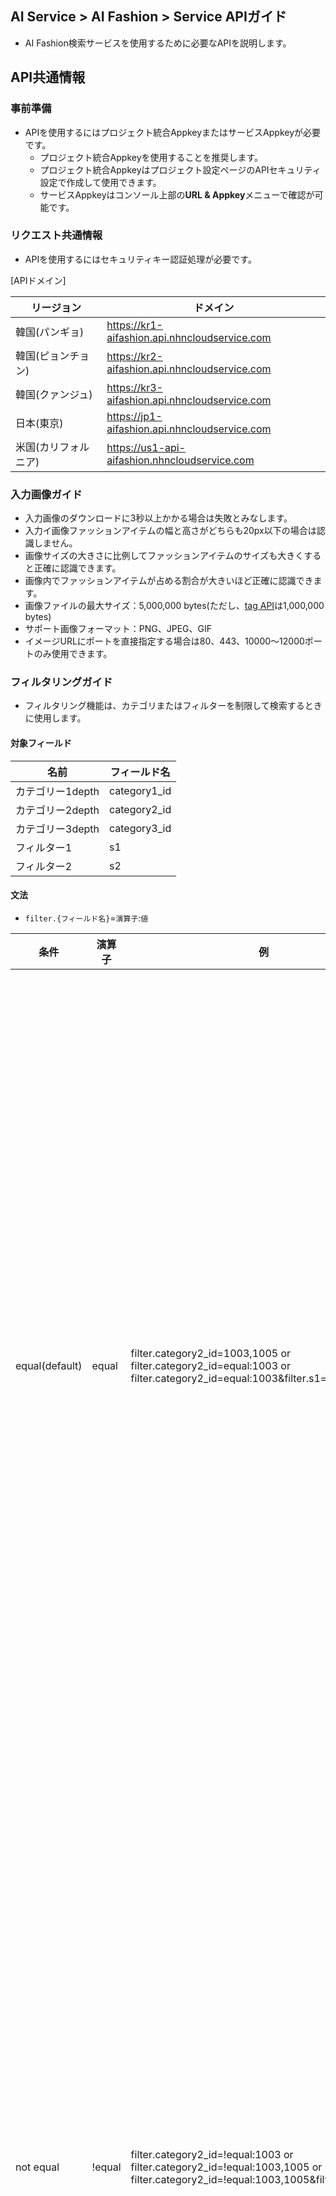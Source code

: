 ## AI Service > AI Fashion > Service APIガイド

- AI Fashion検索サービスを使用するために必要なAPIを説明します。

## API共通情報
### 事前準備
- APIを使用するにはプロジェクト統合AppkeyまたはサービスAppkeyが必要です。
    - プロジェクト統合Appkeyを使用することを推奨します。
    - プロジェクト統合Appkeyはプロジェクト設定ページのAPIセキュリティ設定で作成して使用できます。
    * サービスAppkeyはコンソール上部の**URL & Appkey**メニューで確認が可能です。

### リクエスト共通情報
- APIを使用するにはセキュリティキー認証処理が必要です。

[APIドメイン]

| リージョン | ドメイン |
| --- | --- |
| 韓国(パンギョ) | https://kr1-aifashion.api.nhncloudservice.com |
| 韓国(ピョンチョン) | https://kr2-aifashion.api.nhncloudservice.com |
| 韓国(クァンジュ) | https://kr3-aifashion.api.nhncloudservice.com |
| 日本(東京) | https://jp1-aifashion.api.nhncloudservice.com |
| 米国(カリフォルニア) | https://us1-api-aifashion.nhncloudservice.com |

<span id="input-image-guide"></span>
### 入力画像ガイド

* 入力画像のダウンロードに3秒以上かかる場合は失敗とみなします。
* 入力イ画像ファッションアイテムの幅と高さがどちらも20px以下の場合は認識しません。
* 画像サイズの大きさに比例してファッションアイテムのサイズも大きくすると正確に認識できます。
* 画像内でファッションアイテムが占める割合が大きいほど正確に認識できます。
* 画像ファイルの最大サイズ：5,000,000 bytes(ただし、[tag API](#tag-api)は1,000,000 bytes)
* サポート画像フォーマット：PNG、JPEG、GIF
* イメージURLにポートを直接指定する場合は80、443、10000～12000ポートのみ使用できます。

<span id="filtering-guide"></span>
### フィルタリングガイド

* フィルタリング機能は、カテゴリまたはフィルターを制限して検索するときに使用します。

#### 対象フィールド
| 名前 | フィールド名 |
| --- | --- |
| カテゴリー1depth | category1_id |
| カテゴリー2depth | category2_id |
| カテゴリー3depth | category3_id |
| フィルター1 | s1 |
| フィルター2 | s2 |

#### 文法
* `filter.{フィールド名}`=`演算子`:`値`

| 条件 | 演算子 | 例 | 説明 |
| --- | --- | --- | --- |
| equal(default) | equal | filter.category2_id=1003,1005 or<br/>filter.category2_id=equal:1003 or<br/>filter.category2_id=equal:1003&filter.s1=equal:1 | 対象フィールドの値がパラメータ値と同じ文書のみ結果としてレスポンスします。<br/>コンマ(,)で区切ってOR検索が可能です。 |
| not equal | !equal | filter.category2_id=!equal:1003 or <br/>filter.category2_id=!equal:1003,1005 or<br/>filter.category2_id=!equal:1003,1005&filter.s1=!equal:1 | 対象フィールドの値がパラメータ値と異なる文書のみ結果としてレスポンスします。<br/>コンマ(,)で区切ってOR検索が可能です。 |

<span id="common-response"></span>
### レスポンス共通情報

- すべてのAPIリクエストに「200 OK」でレスポンスします。詳細なレスポンス結果はレスポンス本文ヘッダを参照します。

[レスポンス本文ヘッダ]

| 名前 | タイプ | 説明 |
| --- | --- | --- |
| header.isSuccessful | boolean | true：正常<br>false：エラー |
| header.resultCode | int | 0：正常<br>0より大きい：部分成功<br>負の数：エラー |
| header.resultMessage | string | "SUCCESS"：正常<br>その他：エラーメッセージを返す |

[成功レスポンス本文例]

```json
{
        "header": {
                "isSuccessful": true,
                "resultCode": 0,
                "resultMessage": "SUCCESS"
        }
}
```

[失敗レスポンス本文例]

```json
{
        "header": {
                "isSuccessful": false,
                "resultCode": -40000,
                "resultMessage": "InvalidParam"
        }
}
```

## サービス監理

### サービスID登録

* サービスIDを登録することができるAPI
* 最大5個まで登録可能
* 許可文字
    * 英字小文字、数字、(-)、(_)許可
    * 2～32文字まで許可
    * 最初の文字は英字小文字のみ許可

#### リクエスト

[URI]

| メソッド | URI |
| --- | --- |
| POST | /nhn-ai-fashion/v1.0/appkeys/{appKey}/service/{serviceID} |

[Path Variable]

| 名前 | 説明 |
| --- | --- |
| appKey | 統合AppkeyまたはサービスAppkey |
| serviceID | サービスID |

<details><summary>リクエスト例</summary>

```
curl -X POST "${domain}/nhn-ai-fashion/v1.0/appkeys/{appKey}/service/{serviceID}"
```

</details>

#### レスポンス

* [レスポンス本文ヘッダ説明省略]
    * [レスポンス共通情報](./service-api-guide/#common-response)で確認可能

<details><summary>レスポンス本文例</summary>

``` json
{
    "header": {
        "isSuccessful": true,
        "resultCode": 0,
        "resultMessage": "SUCCESS"
    }
}
```

</details>

#### エラーコード

| resultCode | resultMessage | 説明 |
| --- | --- | --- |
| -40000 | InvalidParam | パラメータにエラーがある |
| -41000 | UnauthorizedAppKey | 承認されていないAppkey |
| -42010 | DuplicateServiceID | 重複するサービスID |
| -42030 | ServiceIDQuotaExceededException | 許可されたサービスID数超過 |
| -50000 | InternalServerError | サーバーエラー |

### サービスID削除

* 登録されたサービスIDを削除することができるAPI
* サービスIDに処理中のインデックスリクエストがある場合は、サービスIDを削除できません。

#### リクエスト

[URI]

| メソッド | URI |
| --- | --- |
| DELETE | /nhn-ai-fashion/v1.0/appkeys/{appKey}/service/{serviceID} |

[Path Variable]

| 名前 | 説明 |
| --- | --- |
| appKey | 統合AppkeyまたはサービスAppkey |
| serviceID | サービスID |

<details><summary>リクエスト例</summary>

```
curl -X DELETE "${domain}/nhn-ai-fashion/v1.0/appkeys/{appKey}/service/{serviceID}"
```

</details>

#### レスポンス

* [レスポンス本文ヘッダ説明省略]
    * [レスポンス共通情報](./service-api-guide/#common-response)で確認可能

<details><summary>レスポンス本文例</summary>

``` json
{
    "header": {
        "isSuccessful": true,
        "resultCode": 0,
        "resultMessage": "SUCCESS"
    }
}
```

</details>

#### エラーコード

| resultCode | resultMessage | 説明 |
| --- | --- | --- |
| -40000 | InvalidParam | パラメータにエラーがある |
| -41000 | UnauthorizedAppKey | 承認されていないAppkey |
| -42000 | NotExistServiceID | 登録されていないサービスID |
| -42020 | CannotDeletedOnIndexRunning | インデックス中は削除できません。 |
| -50000 | InternalServerError | サーバーエラー |

### サービスIDリスト

* 登録されたサービスIDリストを確認することができるAPI

#### リクエスト

[URI]

| メソッド | URI |
| --- | --- |
| GET | /nhn-ai-fashion/v1.0/appkeys/{appKey}/services |

[Path Variable]

| 名前 | 説明 |
| --- | --- |
| appKey | 統合AppkeyまたはサービスAppkey |

<details><summary>リクエスト例</summary>

```
curl -X GET "${domain}/nhn-ai-fashion/v1.0/appkeys/{appKey}/services"
```

</details>

#### レスポンス

* [レスポンス本文ヘッダ説明省略]
    * [レスポンス共通情報](./service-api-guide/#common-response)で確認可能

[レスポンス本文データ]

| 名前 | タイプ | 必須 | 例 | 説明 |
| --- | --- | --- | --- | --- |
| data.totalCount | Number | O | 5 | 検索結果の総数 |
| data.items[].serviceID | String | O | my-service | サービスID |

<details><summary>レスポンス本文例</summary>

``` json
{
    "header": {
        "isSuccessful": true,
        "resultCode": 0,
        "resultMessage": "SUCCESS"
    },
    "data": {
        "totalCount": 2,
        "items": [{
                "serviceID": "my-service"
            },
            {
                "serviceID": "second_service"
            }
        ]
    }
}
```

</details>

#### エラーコード

| resultCode | resultMessage | 説明 |
| --- | --- | --- |
| -40000 | InvalidParam | パラメータにエラーがある |
| -41000 | UnauthorizedAppKey | 承認されていないAppkey |
| -50000 | InternalServerError | サーバーエラー |

## 類似画像商品推薦

### Search By ProductID

* 商品IDを基に類似したファッションアイテムを含む商品を探すAPI

#### リクエスト

[URI]

| メソッド | URI |
| --- | --- |
| GET | /nhn-ai-fashion/v1.0/appkeys/{appKey}/service/{serviceID}/product/{productID} |

[Path Variable]

| 名前 | 説明 |
| --- | --- |
| appKey | 統合AppkeyまたはサービスAppkey |
| serviceID | サービスID |
| productID | 商品ID |

[URL Parameter]

| 名前 | タイプ | 必須 | 例 | 説明 |
| --- | --- | --- | --- | --- |
| limit | int | O | 100 | 最大サイズ<br>1以上200以下で設定可能 |
| filter.category1_id | string | X | equal:3 | category1_id値でフィルタリング |
| filter.category2_id | string | X | !equal:3 | category2_id値でフィルタリング |
| filter.category3_id | string | X | !equal:3 | category3_id値でフィルタリング |
| filter.s1 | string | X | equal:3 | s1値でフィルタリング |
| filter.s2 | string | X | !equal:3 | s2値でフィルタリング |
| threshold | float32 | X | 0.8 | マッチングしたかどうかを判断する類似度基準値<br/> data.items[].similarity >= thresholdの項目のみマッチングしたと判断します。<br/>0超過1.0以下に設定可能 |

* filter.category1~3_id,filter.s1~s2は[フィルタリングガイド](./service-api-guide/#filtering-guide)で確認可能

<details><summary>リクエスト例</summary>

```
curl -X GET "${domain}/nhn-ai-fashion/v1.0/appkeys/{appKey}/service/{serviceID}/product/{productID}?limit=100&filter.s1=equal:1"
```

</details>

#### レスポンス

* [レスポンス本文ヘッダ説明省略]
    * [レスポンス共通情報](./service-api-guide/#common-response)で確認可能

[レスポンス本文データ]

| 名前 | タイプ | 必須 | 例 | 説明 |
| --- | --- | --- | --- | --- |
| data.totalCount | Number | O | 100 | 検索結果の総数 |
| data.query | String | O | productID=10234455&limit=100 | 検索クエリ |
| data.items[].similarity | Number | O | 0.91234 | 検索類似度スコア |
| data.items[].productID | String | O | 8980335 | 商品ID |

<details><summary>レスポンス本文例</summary>

``` json
{
    "header": {
        "isSuccessful": true,
        "resultCode": 0,
        "resultMessage": "SUCCESS"
    },
    "data": {
        "totalCount": 100,
        "query": "productID=10234455&limit=100",
        "items": [{
                "similarity": 0.91234,
                "productID": "8980335"
            },
            {
                "similarity": 0.81234,
                "productID": "7980335"
            }
        ]
    }
}
```

</details>

#### エラーコード

| resultCode | resultMessage | 説明 |
| --- | --- | --- |
| -40000 | InvalidParam | パラメータにエラーがある |
| -40050 | NotFoundProductIDError | 商品IDがない |
| -41000 | UnauthorizedAppKey | 承認されていないAppkey |
| -42000 | NotExistServiceID | 登録されていないサービスID |
| -50000 | InternalServerError | サーバーエラー |

## カメラ検索

### Detect

* 入力画像からファッションアイテムを検出するAPIです。

#### リクエスト

[URI]

| メソッド | URI |
| --- | --- |
| GET | /nhn-ai-fashion/v1.0/appkeys/{appKey}/service/{serviceID}/detect |

[Path Variable]

| 名前 | 説明 |
| --- | --- |
| appKey | 統合AppkeyまたはサービスAppkey |
| serviceID | サービスID |

[URL Parameter]

| 名前 | タイプ | 必須 | 例 | 説明 |
| --- | --- | --- | --- | --- |
| path | String | O | `https://imagecdn.co.kr/sample_image.jpg` | URL Encodingされた画像のurl |

<details><summary>リクエスト例</summary>

```
curl -X GET "${domain}/nhn-ai-fashion/v1.0/appkeys/{appKey}/service/{serviceID}/detect?path=https%3A%2F%2Fimagecdn.co.kr%2Fsample_image.jpg"
```

</details>

#### レスポンス

* [レスポンス本文ヘッダ説明省略]
    * [レスポンス共通情報](./service-api-guide/#common-response)で確認可能

[レスポンス本文データ]

| 名前 | タイプ | 必須 | 例 | 説明 |
| --- | --- | --- | --- | --- |
| data.totalCount | Number | O | 100 | 検索結果の総数 |
| data.query | String | O | `path=https://imagecdn.co.kr/sample_image.jpg` | 検索クエリ |
| data.items[].link | String | O | eyJwYXRoIjoHR0cHM6Ly9zMy11cy13ZXN0LTIuW...VlfX0= | search by imageで使用するリンク |
| data.items[].center | float64 array | O | [0.825047801147227, 0.330948979591837] | 検出されたアイテムの中央x、y座標% |
| data.items[].b0 | float64 array | O | [0.676864247418738, 0.219377551020408] | 検出されたアイテムのx0、y0座標% |
| data.items[].b1 | float64 array | O | [0.973231355525813, 0.4426204081632654] | 検出されたアイテムのx1、y1座標% |
| data.items[].score | float32 | O | 0.9732 | 検出されたアイテムの信頼度 |

<details><summary>レスポンス本文例</summary>

``` json
{
    "header": {
        "isSuccessful": true,
        "resultCode": 0,
        "resultMessage": "SUCCESS"
    },
    "data": {
        "totalCount": 2,
        "query": "path=https%3A%2F%2Fimagecdn.co.kr%2Fsample_image.jpg",
        "items": [{
                "link": "eyJwYXRoIjoHR0cHM6Ly9zMy11cy13ZXN0LTIuW1hem9uYXdzLmNvbS9mZy1pbWFnZS1zZWFyY2gvMjAxOTEyMDIvNDIyMDZmWYtYWI0Ni00Zjk2LThkYWItZGRkZjllMTI3VjLm9jdGV0LXN0cmVbsInR5cGUiOiJBTEwiLCJpbnB1dHMiOlt7ImJveCI6eyJsZWZ0IjozNQsInRvcCI6MTcyLCJ3aWR0aCI6MTU1LCJoZWlnaHQiOjE3NX0sInNjb3JlIjowg4NjAyODcwNzAyNzQzNTMsInR5cGUiOiJKQUNLRVfV0sImNvbmZpZ3MiOnsiY2FtZXJjp0cnVlfX0=",
                "center": [0.825047801172275, 0.330998979591837],
                "b0": [0.676864244718738, 0.219387751020408],
                "b1": [0.973231357555813, 0.4426020401632654],
                "score": 0.97323
            },
            {

                "link": "eyJwYXRoIjoiaHR0cHM6Ly9zMy11cy13ZXN0LTIuW1hem9uYXdzLmNvbS9mZy1pbWFnZSZWFyY2gvMjAxOTEyMDIvNDIyMDZmWYtYWI0Ni00Zjk2LThkYWItZGRkZjllMTI3OWVm9jdGV0LXN0cmSIsInR5cGUiOiJBTEwiLpbnB1dHMiOlt7ImJveCI6eyJsZWZ0IjozNQsInRvcCI6MyLCJ3aWR0aCI6MTU1LCJoZWlnaHQiOjE3NX0sInNjb3JlIjowLjg4NjAyODcwNzAyNzQzNTMsInR5cGUiOiJKQUNLRVQifV0sImNvbmZpZiOnsiY2FtZXJhIjp0cnVlfX0=",
                "center": [0.3929254301032506, 0.572066265306123],
                "b0": [0.3288718929253023, 0.506377551204082],
                "b1": [0.456978967952199, 0.637751020408163],
                "score": 0.97123

            }
        ]
    }
}
```

</details>

#### エラーコード

| resultCode | resultMessage | 説明 |
| --- | --- | --- |
| -40000 | InvalidParam | パラメータにエラーがある |
| -41000 | UnauthorizedAppKey | 承認されていないAppkey |
| -42000 | NotExistServiceID | 登録されていないサービスID |
| -45020 | ImageTooLargeException | 画像ファイルが大きすぎる<br>[入力画像ガイド](./service-api-guide/#input-image-guide)参考 |
| -45040 | InvalidImageFormatException | サポートしていない画像形式<br>[入力画像ガイド](./service-api-guide/#input-image-guide)参考 |
| -45050 | InvalidImageURLException | アクセスできないURL |
| -45060 | ImageTimeoutError | 画像ダウンロード時間超過 |
| -50000 | InternalServerError | サーバーエラー |

### Search By Image

* detect apiから返されたlinkを基に類似したファッションアイテムを含む商品を探すAPI

#### リクエスト

[URI]

| メソッド | URI |
| --- | --- |
| GET | /nhn-ai-fashion/v1.0/appkeys/{appKey}/service/{serviceID}/image |

[Path Variable]

| 名前 | 説明 |
| --- | --- |
| appKey | 統合AppkeyまたはサービスAppkey |
| serviceID | サービスID |

[URL Parameter]

| 名前 | タイプ | 必須 | 例 | 説明 |
| --- | --- | --- | --- | --- |
| limit | int | O | 100 | 最大サイズ<br>1以上200以下で設定可能 |
| link | string | O | eyJwYXRoIjoHR0cHM6Ly9zMy11cy13ZXN0LTIuW...VlfX0%3D | detect APIから伝達されたlink(URL encodingが必要) |
| filter.category1_id | string | X | equal:3 | category1_id値でフィルタリング |
| filter.category2_id | string | X | !equal:3 | category2_id値でフィルタリング |
| filter.category3_id | string | X | !equal:3 | category3_id値でフィルタリング |
| filter.s1 | string | X | equal:3 | s1値でフィルタリング |
| filter.s2 | string | X | !equal:3 | s2値でフィルタリング |
| threshold | float32 | X | 0.8 | マッチングしたかどうかを判断する類似度基準値<br/> data.items[].similarity >= thresholdの項目のみマッチングしたと判断します。<br/>0超過1.0以下に設定可能 |

* filter.category1~3_id,filter.s1~s2は[フィルタリングガイド](./service-api-guide/#filtering-guide)で確認可能

<details><summary>リクエスト例</summary>

```
curl -X GET "${domain}/nhn-ai-fashion/v1.0/appkeys/{appKey}/service/{serviceID}/image?limit=100&link=eyJwYXRoIjoiaHR0cHM6Ly9zMy11cy13ZXN0LTIuW1hem9u1XdzLmNvbS9mZy1pbWFnZSZWFyY2gvMjAxOTEyMDIvNDIyMDZmWYtYWI0Ni00Zjk2LThkYWItZGRkZjllMTI3OWVm9jdGV0LXN0cmSIsInR5cGUi0iJBTEwiLpbnB1dHMiOlt7ImJveCI6eyJsZWZ0IjozNQaInRvcCI6MyLCJ3aWR0aCI6MTU1LCJoZWlnaHQiOjE3NX0sInNjb3JlIjowLjg4NjAyODcwNzAyNzQzNTMsInR5cGUiOiJKQUNLRVQifV0sImNvbmZpZiOnsiY2FtZXJhIjp0cnVlfX0%3D&filter.s1=equal:1"
```

</details>

#### レスポンス

* [レスポンス本文ヘッダ説明省略]
    * [レスポンス共通情報](./service-api-guide/#common-response)で確認可能

[レスポンス本文データ]

| 名前 | タイプ | 必須 | 例 | 説明 |
| --- | --- | --- | --- | --- |
| data.totalCount | Number | O | 100 | 検索結果の総数 |
| data.query | String | O | link=eyJwYXRoIjoHR0cHM6Ly9zMy11cy13ZXN0LTIuW...VlfX0=&limit=100 | 検索クエリ |
| data.items[].similarity | Number | O | 0.91234 | 検索類似度スコア |
| data.items[].productID | String | O | 8980335 | 商品ID |

<details><summary>レスポンス本文例</summary>

``` json
{
    "header": {
        "isSuccessful": true,
        "resultCode": 0,
        "resultMessage": "SUCCESS"
    },
    "data": {
        "totalCount": 100,
        "query": "link=eyJwYXRoIjoiaHR0cHM6Ly9zMy11cy13ZXN0LTIuW1hem9uYXdzLmNvbS9mZy1pbWfnZSZWFyY2gvMjAxOTEyMDIvNDIyMDZmWYtYWI0Ni00Zjk2LThkYWItZGRkZjllMTI3OWVm9jdGV0LXN0cmSIsInR5cGUiOiJBTEwiLpbnB1dHMi0lt7ImJveCI6eyJsZWZ0IjozNQsInRvcCI6MyLCJ3aWa0aCI6MTU1LCJozWlnaHQiOjE3NX0sInNjb3JlIjowLjg4NjAyODcwNzAyNzQzNTMsInR5cGUiOiJKQUNLRVQifV0sImNvbmZpZiOnsiY2FtZXJhIjp0cnVlfX0=&limit=100",
        "items": [{
                "similarity": 0.91234,
                "productID": "8980335"
            },
            {
                "similarity": 0.81234,
                "productID": "7980335"
            }
        ]
    }
}
```

</details>

##### レスポンスコード

| resultCode | resultMessage | 説明 |
| --- | --- | --- |
| -40000 | InvalidParam | パラメータにエラーがある |
| -41000 | UnauthorizedAppKey | 承認されていないAppkey |
| -42000 | NotExistServiceID | 登録されていないサービスID |
| -45020 | ImageTooLargeException | 画像ファイルが大きすぎる<br>[入力画像ガイド](./service-api-guide/#input-image-guide)参考 |
| -45040 | InvalidImageFormatException | サポートしていない画像形式<br>[入力画像ガイド](./service-api-guide/#input-image-guide)参考 |
| -45050 | InvalidImageURLException | アクセスできないURL |
| -45060 | ImageTimeoutError | 画像ダウンロード時間超過 |
| -50000 | InternalServerError | サーバーエラー |

## ディープタギング

<span id="tag-api"></span>
### Tag

* 入力画像からファッションアイテムのタグ情報を検出するAPIです。

#### リクエスト

[URI]

| メソッド | URI |
| --- | --- |
| GET | /nhn-ai-fashion/v1.0/appkeys/{appKey}/service/{serviceID}/tag |

[Path Variable]

| 名前 | 説明 |
| --- | --- |
| appKey | 統合AppkeyまたはサービスAppkey |
| serviceID | サービスID |

[URL Parameter]

| 名前 | タイプ | 必須 | 例 | 説明 |
| --- | --- | --- | --- | --- |
| path | String | O | `https://imagecdn.co.kr/sample_image.jpg` | URL Encodeされた画像URL |
| lang | String | X | ko | labelの言語<br/>default: en<br/>en: English<br/>ko: Korean<br/>jp: Japanese  |
| item_limit | int | X | 3 | 画像で見つかったファッションアイテムのうち、タグ情報を返すアイテムの数<br/>アイテムの幅が長い順にソート<br/>default：1<br/>最大サイズ<br>1以上4以下に設定可能 |

<details><summary>リクエスト例</summary>

```
curl -X GET "${domain}/nhn-ai-fashion/v1.0/appkeys/{appKey}/service/{serviceID}/tag?path=https%3A%2F%2Fimagecdn.co.kr%2Fsample_image.jpg&lang=en&item_limit=3"
```

</details>

#### レスポンス

* [レスポンス本文ヘッダ説明省略]
    * [レスポンス共通情報](./service-api-guide/#common-response)で確認可能

[レスポンス本文データ]

| 名前 | タイプ | 必須 | 例 | 説明 |
| --- | --- | --- | --- | --- |
| data.totalCount | Number | O | 2 | 検索結果の総数 |
| data.query | String | O | `path=https://imagecdn.co.kr/sample_image.jpg&lang=ko&item_limit=3` | 検索クエリ |
| data.items[].type | String | O | JACKET | 検出されたアイテムのtype |
| data.items[].score | float32 | O | 0.9515 | 検出されたアイテムの信頼度 |
| data.items[].tags | Array of json object | O |  | 検出されたアイテムタグ情報の配列 |
| data.items[].tags[].attribute | String | O | category | タグのプロパティ |
| data.items[].tags[].labels | Array of json object | O |  | タグラベルの配列 |
| data.items[].tags[].labels[].label | String | O | ブラウス\| Blouse | タグラベル<br/>URL Parameterのlangによりレスポンス言語が異なる |
| data.items[].tags[].labels[].score | float32 | O | 0.9545 | タグラベルの信頼度 |
| data.items[].center | float64 array | O | [0.825047801147227, 0.330948979591837] | 検出されたアイテムの中央x、y座標% |
| data.items[].b0 | float64 array | O | [0.676864247418738, 0.219377551020408] | 検出されたアイテムのx0、y0座標% |
| data.items[].b1 | float64 array | O | [0.973231355525813, 0.4426204081632654] | 検出されたアイテムのx1、y1座標% |

<br>
<details><summary>レスポンス本文例</summary>

``` json
{
    "header": {
        "isSuccessful": true,
        "resultCode": 0,
        "resultMessage": "SUCCESS"
    },
    "data": {
        "totalCount": 2,
        "query": "path=https%3A%2F%2Fimagecdn.co.kr%2Fsample_image.jpg&lang=en&item_limit=3",
        "items": [{
            "type": "SHIRT",
            "tags": [{
                "attribute": "category", "labels": [{ "label": "Blouse", "score": 0.9966272115707397 }]
            }, {
                "attribute": "color", "labels": [{ "label": "Beige", "score": 0.7692235112190247 }]
            }, {
                "attribute": "pattern", "labels": [{ "label": "Solid", "score": 0.9893960356712341 }]
            }, {
                "attribute": "fabric", "labels": [{ "label": "Silk", "score": 0.586938738822937 }]
            }, {
                "attribute": "neckline", "labels": [{ "label": "ShirtCollar", "score": 0.9922573566436768 }]
            }, {
                "attribute": "shoulder", "labels": [{ "label": "PuffShoulder", "score": 0.5369117856025696 }]
            }, {
                "attribute": "sleeve_length", "labels": [{ "label": "LongSleeve", "score": 0.6998409032821655 }]
            }, {
                "attribute": "sleeve_shape", "labels": [{ "label": "Straight", "score": 0.689109206199646 }]
            }, {
                "attribute": "length_up", "labels": [{ "label": "Waist", "score": 0.9575495719909668 }]
            }, {
                "attribute": "age", "labels": [{ "label": "Adult", "score": 0.9985153079032898 }]
            }, {
                "attribute": "gender", "labels": [{ "label": "Female", "score": 0.9960111379623413 }]
            }, {
                "attribute": "detail", "labels": [{ "label": "Buttoned", "score": 0.9440848231315613 }]
            }, {
                "attribute": "fit", "labels": [{ "label": "Normal/Regular", "score": 0.789472222328186 }]
            }],
            "center": [ 0.46125, 0.34125 ],
            "b0": [ 0.1875, 0.0175 ],
            "b1": [ 0.735, 0.665 ],
            "score": 0.93118
        }, {
            "type": "SKIRT",
            "tags": [{
                "attribute": "category", "labels": [{ "label": "Skirt", "score": 0.9997897744178772 }]
            }, {
                "attribute": "color", "labels": [{ "label": "Brown", "score": 0.8597127199172974 }]
            }, {
                "attribute": "pattern", "labels": [{ "label": "Solid", "score": 0.988312304019928 }]
            }, {
                "attribute": "fabric", "labels": [{ "label": "Canvas", "score": 0.24775846302509308 }]
            }, {
                "attribute": "length_lo", "labels": [{ "label": "Short/Thigh", "score": 0.9987099170684814 }]
            }, {
                "attribute": "age", "labels": [{ "label": "Adult", "score": 0.9993846416473389 }]
            }, {
                "attribute": "gender", "labels": [{ "label": "Female", "score": 0.9950520396232605 }]
            }, {
                "attribute": "detail", "labels": [{ "label": "WrapStyle", "score": 0.7058117985725403 }]
            }, {
                "attribute": "fit", "labels": [{ "label": "Normal/Regular", "score": 0.9844645857810974 }]
            }, {
                "attribute": "shape", "labels": [{ "label": "A-line", "score": 0.9432026743888855 }]
            }],
            "center": [ 0.5, 0.69125 ],
            "b0": [ 0.28, 0.445 ],
            "b1": [ 0.72, 0.9375 ],
            "score": 0.939945
        }]
    }
}
```

</details>

#### エラーコード

| resultCode | resultMessage | 説明 |
| --- | --- | --- |
| -40000 | InvalidParam | パラメータにエラーがある |
| -41000 | UnauthorizedAppKey | 承認されていないAppkey |
| -42000 | NotExistServiceID | 登録されていないサービスID |
| -45020 | ImageTooLargeException | 画像ファイルのサイズが大きすぎる<br>[入力画像ガイド](./service-api-guide/#input-image-guide)参考 |
| -45040 | InvalidImageFormatException | サポートしない画像ファイル形式<br>[入力画像ガイド](./service-api-guide/#input-image-guide)参考 |
| -45050 | InvalidImageURLException | アクセスできないURL |
| -45060 | ImageTimeoutError | 画像ダウンロード時間超過 |
| -50000 | InternalServerError | サーバーエラー |
